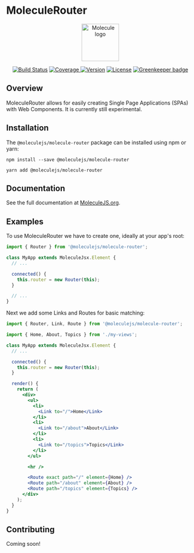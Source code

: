 # MoleculeRouter

<p align="center"><a href="https://moleculejs.org" target="_blank" rel="noopener noreferrer"><img width="100" src="https://moleculejs.org/molecules.svg" alt="Molecule logo"></a></p>

<p align="center">
  <a href="https://travis-ci.org/Molecule-JS/MoleculeJS"><img src="https://travis-ci.org/Molecule-JS/MoleculeJS.svg?branch=master" alt="Build Status"></a>
  <a href="https://codecov.io/gh/Molecule-JS/MoleculeJS">
    <img src="https://codecov.io/gh/Molecule-JS/MoleculeJS/branch/master/graph/badge.svg" alt="Coverage">
  </a>
  <a href="https://www.npmjs.com/package/@moleculejs/molecule-router"><img src="https://badge.fury.io/js/%40moleculejs%2Fmolecule-router.svg" alt="Version"></a>
  <a href="https://github.com/Molecule-JS/MoleculeJS/blob/master/LICENSE"><img src="https://img.shields.io/badge/license-MIT-blue.svg" alt="License"></a>
  <a href="https://greenkeeper.io/"><img src="https://badges.greenkeeper.io/Molecule-JS/MoleculeJS.svg" alt="Greenkeeper badge"></a>
</p>

## Overview

MoleculeRouter allows for easily creating Single Page Applications (SPAs) with Web Components. It is currently still experimental.

## Installation

The `@moleculejs/molecule-router` package can be installed using npm or yarn:

```
npm install --save @moleculejs/molecule-router
```

```
yarn add @moleculejs/molecule-router
```

## Documentation

See the full documentation at [MoleculeJS.org](https://moleculejs.org).

## Examples

To use MoleculeRouter we have to create one, ideally at your app's root:

```jsx
import { Router } from '@moleculejs/molecule-router';

class MyApp extends MoleculeJsx.Element {
  // ...

  connected() {
    this.router = new Router(this);
  }

  // ...
}
```

Next we add some Links and Routes for basic matching:

```jsx
import { Router, Link, Route } from '@moleculejs/molecule-router';

import { Home, About, Topics } from './my-views';

class MyApp extends MoleculeJsx.Element {
  // ...

  connected() {
    this.router = new Router(this);
  }

  render() {
    return (
      <div>
        <ul>
          <li>
            <Link to="/">Home</Link>
          </li>
          <li>
            <Link to="/about">About</Link>
          </li>
          <li>
            <Link to="/topics">Topics</Link>
          </li>
        </ul>

        <hr />

        <Route exact path="/" element={Home} />
        <Route path="/about" element={About} />
        <Route path="/topics" element={Topics} />
      </div>
    );
  }
}
```

## Contributing

Coming soon!
